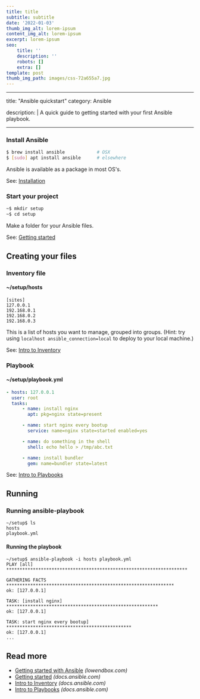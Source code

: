 ```yaml
---
title: title
subtitle: subtitle
date: '2022-01-03'
thumb_img_alt: lorem-ipsum
content_img_alt: lorem-ipsum
excerpt: lorem-ipsum
seo:
    title: ''
    description: ''
    robots: []
    extra: []
template: post
thumb_img_path: images/css-72a655a7.jpg
---
```


---

title: "Ansible quickstart"
category: Ansible

description: |
A quick guide to getting started with your first Ansible playbook.

---

### Install Ansible

```bash
$ brew install ansible            # OSX
$ [sudo] apt install ansible      # elsewhere
```

Ansible is available as a package in most OS's.

See: [Installation](http://docs.ansible.com/ansible/latest/intro_installation.html)

### Start your project

```bash
~$ mkdir setup
~$ cd setup
```

Make a folder for your Ansible files.

See: [Getting started](http://docs.ansible.com/ansible/latest/intro_getting_started.html)

## Creating your files

### Inventory file

#### ~/setup/hosts

```dosini
[sites]
127.0.0.1
192.168.0.1
192.168.0.2
192.168.0.3
```

This is a list of hosts you want to manage, grouped into groups. (Hint: try
using `localhost ansible_connection=local` to deploy to your local machine.)

See: [Intro to Inventory](http://docs.ansible.com/ansible/latest/intro_inventory.html)

### Playbook

#### ~/setup/playbook.yml

```yaml
- hosts: 127.0.0.1
  user: root
  tasks:
      - name: install nginx
        apt: pkg=nginx state=present

      - name: start nginx every bootup
        service: name=nginx state=started enabled=yes

      - name: do something in the shell
        shell: echo hello > /tmp/abc.txt

      - name: install bundler
        gem: name=bundler state=latest
```

See: [Intro to Playbooks](http://docs.ansible.com/ansible/latest/playbooks_intro.html)

## Running

### Running ansible-playbook

```
~/setup$ ls
hosts
playbook.yml
```

#### Running the playbook

```
~/setup$ ansible-playbook -i hosts playbook.yml
PLAY [all] ********************************************************************

GATHERING FACTS ***************************************************************
ok: [127.0.0.1]

TASK: [install nginx] *********************************************************
ok: [127.0.0.1]

TASK: start nginx every bootup] ***********************************************
ok: [127.0.0.1]
...
```

## Read more

-   [Getting started with Ansible](http://lowendbox.com/blog/getting-started-with-ansible/) _(lowendbox.com)_
-   [Getting started](http://docs.ansible.com/ansible/latest/intro_getting_started.html) _(docs.ansible.com)_
-   [Intro to Inventory](http://docs.ansible.com/ansible/latest/intro_inventory.html) _(docs.ansible.com)_
-   [Intro to Playbooks](http://docs.ansible.com/ansible/latest/playbooks_intro.html) _(docs.ansible.com)_

